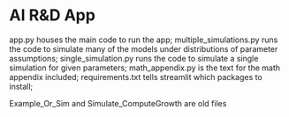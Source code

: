 # AI R&D App

app.py houses the main code to run the app;
multiple_simulations.py runs the code to simulate many of the models under distributions of parameter assumptions;
single_simulation.py runs the code to simulate a single simulation for given parameters;
math_appendix.py is the text for the math appendix included;
requirements.txt tells streamlit which packages to install;

Example_Or_Sim and Simulate_ComputeGrowth are old files
